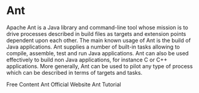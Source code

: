 # Ant

Apache Ant is a Java library and command-line tool whose mission is to drive processes described in build files as targets and extension points dependent upon each other. The main known usage of Ant is the build of Java applications. Ant supplies a number of built-in tasks allowing to compile, assemble, test and run Java applications. Ant can also be used effectively to build non Java applications, for instance C or C++ applications. More generally, Ant can be used to pilot any type of process which can be described in terms of targets and tasks.

<ResourceGroupTitle>Free Content</ResourceGroupTitle>
<BadgeLink badgeText='Official Website' colorScheme='blue' href='https://ant.apache.org/'>Ant Official Website</BadgeLink>
<BadgeLink badgeText='Watch' href='https://www.tutorialspoint.com/ant/index.htm'>Ant Tutorial</BadgeLink>